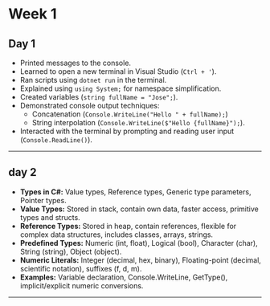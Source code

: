 # Week 1

## Day 1

- Printed messages to the console.
- Learned to open a new terminal in Visual Studio (`Ctrl + '`).
- Ran scripts using `dotnet run` in the terminal.
- Explained using `using System;` for namespace simplification.
- Created variables (`string fullName = "Jose";`).
- Demonstrated console output techniques:
  - Concatenation (`Console.WriteLine("Hello " + fullName);`)
  - String interpolation (`Console.WriteLine($"Hello {fullName}");`).
- Interacted with the terminal by prompting and reading user input (`Console.ReadLine()`).
  
---

## day 2

- **Types in C#:** Value types, Reference types, Generic type parameters, Pointer types.
- **Value Types:** Stored in stack, contain own data, faster access, primitive types and structs.
- **Reference Types:** Stored in heap, contain references, flexible for complex data structures, includes classes, arrays, strings.
- **Predefined Types:** Numeric (int, float), Logical (bool), Character (char), String (string), Object (object).
- **Numeric Literals:** Integer (decimal, hex, binary), Floating-point (decimal, scientific notation), suffixes (f, d, m).
- **Examples:** Variable declaration, Console.WriteLine, GetType(), implicit/explicit numeric conversions.

---